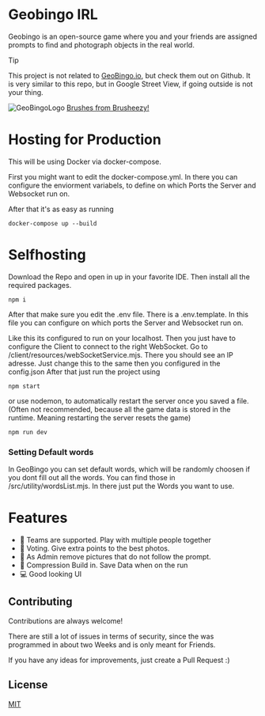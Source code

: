 # Geobingo IRL

Geobingo is an open-source game where you and your friends are assigned prompts to find and photograph objects in the real world.

> [!Tip]
> This project is not related to [GeoBingo.io](https://github.com/s0er3n/GeoBingo.io), but check them out on Github. It is very similar to this repo, but in Google Street View, if going outside is not your thing.

![GeoBingoLogo](https://github.com/user-attachments/assets/093db3b5-3e0f-43bd-8315-30d773b804e8)
[Brushes from Brusheezy!](https://www.brusheezy.com)

# Hosting for Production
This will be using Docker via docker-compose.

First you might want to edit the docker-compose.yml. In there you can configure the enviorment variabels, to define on which Ports the Server and Websocket
run on.

After that it's as easy as running

```
docker-compose up --build
```

# Selfhosting
Download the Repo and open in up in your favorite IDE. Then install all the required packages.

```
npm i
```

After that make sure you edit the .env file. There is a .env.template. In this file you can configure on which ports the Server and Websocket run on.

Like this its configured to run on your localhost. Then you just have to configure the Client to connect to the right WebSocket. Go to /client/resources/webSocketService.mjs. There you should see an IP adresse. Just change this to the same then you configured in the config.json
After that just run the project using

```
npm start
```

or use nodemon, to automatically restart the server once you saved a file. (Often not recommended, because all the game data is stored in the runtime. Meaning restarting the server resets the game)

```
npm run dev
```

### Setting Default words

In GeoBingo you can set default words, which will be randomly choosen if you dont fill out all the words. You can find those in /src/utility/wordsList.mjs. In there just put the Words you want to use.

# Features

- 🤝 Teams are supported. Play with multiple people together
- 📝 Voting. Give extra points to the best photos.
- 🔎 As Admin remove pictures that do not follow the prompt.
- 🔗 Compression Build in. Save Data when on the run
- 💻 Good looking UI

## Contributing

Contributions are always welcome!

There are still a lot of issues in terms of security, since the was programmed in about two Weeks and is only meant for Friends.

If you have any ideas for improvements, just create a Pull Request :)

## License

[MIT](https://choosealicense.com/licenses/mit/)
